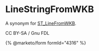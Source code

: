 # LineStringFromWKB

A synonym for [ST\_LineFromWKB](st_linefromwkb.md).

CC BY-SA / Gnu FDL

{% @marketo/form formId="4316" %}
